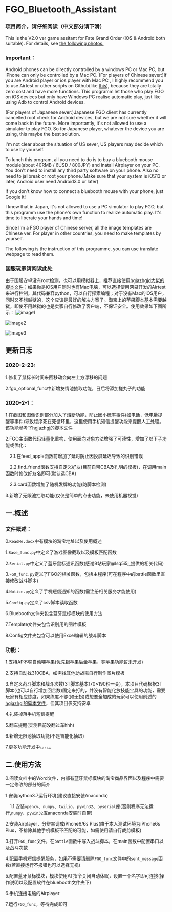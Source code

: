 # FGO_Bluetooth_Assistant
### 项目简介，请仔细阅读（中文部分请下滑）
This is the V2.0 ver game assitant for Fate Grand Order (IOS &amp; Android both suitable). For details, see [the following photos.](#jump1)

### Important：
Android phones can be directly controlled by a windows PC or Mac PC, but iPhone can only be controlled by a Mac PC. (For players of Chinese sever:)If you are Android player or ios player with Mac PC , I highly recommend you to use Airtest or other scripts on Github(like [this](https://github.com/hgjazhgj/FGO-py)), because they are totally zero cost and have more functions. This programm let those who play FGO on iOS devices but only have Windows PC realise automatic play, just like using Adb to control Android devices. 

(For players of Japanese sever:)Japanese FGO client has currently cancelled root check for Android devices, but we are not sure whether it will come back in the future. More importantly, it's not allowed to use a simulator to play FGO. So for Japanese player, whatever the device you are using, this maybe the best solution.

I'm not clear about the situation of US sever, US players may decide which to use by yourself.

To lunch this program, all you need to do is to buy a bluebooth mouse module(about 40RMB / 6USD / 800JPY) and inatall Airplayer on your PC. You don't need to install any third party software on your phone. Also no need to jailbreak or root your phone.(Make sure that your system is iOS13 or later, Android user need Android3.0 or later)

If you don't know how to connect a bluebooth mouse with your phone, just Google it!

I know that in Japan, it's not allowed to use a PC simulator to play FGO, but this programm use the phone's own function to realize automatic play. It's time to liberate your hands and time!

Since I'm a FGO player of Chinese server, all the image templates are Chinese ver. For player in other countries, you need to make templates by yourself.

The following is the instruction of this programme, you can use translate webpage to read them.

### 国服玩家请阅读此处
由于国服安卓没有root检测，也可以用模拟器上，推荐直接使[用hgjazhgjd大佬的脚本文件](https://github.com/hgjazhgj/FGO-py)；如果你是iOS用户同时也有Mac电脑，可以选择使用网易开发的Airtest来进行控制，其代码兼容python，可以自行探索编程；对于没有Mac的iOS用户，同时又不想越狱的，这个应该是最好的解决方案了。淘宝上的苹果脚本基本需要越狱，即使不用越狱的也是卖家自行修改了客户端，不保证安全。使用效果如下图所示：
<span id="jump1"> </span>
![image1](https://github.com/McLaren12345/FGO_Bluetooth_Assistant/blob/master/images_for_Readme/1.jpg)

![image2](https://github.com/McLaren12345/FGO_Bluetooth_Assistant/blob/master/images_for_Readme/2.jpg)

![image3](https://github.com/McLaren12345/FGO_Bluetooth_Assistant/blob/master/images_for_Readme/3.jpg)

## 更新日志
### 2020-2-23:
1.修复了鼠标长时间来回移动会向左上方漂移的问题

2.fgo_optional_func中新增友情池抽取功能，日后将添加搓丸子的功能

### 2020-2-1：
1.在截图和图像识别部分加入了熔断功能，防止因小概率事件(如电话，低电量提醒等事件)导致程序死在死循环里，这里使用手机短信提醒功能来提醒人工处理。该功能参考了[hgjazhgj的脚本文件](https://github.com/hgjazhgj/FGO-py)

2.FGO主函数代码轻量化重构，使用面向对象方法增强了可读性，增加了以下子功能或优化：

&ensp;&ensp;2.1.在feed_apple函数前增加了延时防止因投屏延迟导致的识别错误

&ensp;&ensp;2.2.find_friend函数支持自定义好友(目前自带CBA及孔明的模板)，在调用main函数时修改好友名即可(默认选CBA)

&ensp;&ensp;2.3.card函数增加了随机发牌的功能(防脚本检测)

3.新增了无限池抽取功能(仅仅是简单的点击功能，未使用机器视觉)
## 一.概述
### 文件概述：
0.`ReadMe.docx`中有模块的淘宝地址以及使用概述

1.`Base_func.py`中定义了游戏图像截取以及模板匹配函数

2.`Serial.py`中定义了蓝牙鼠标通讯函数(感谢B站玩家@lsq5i5j_提供的相关代码)

3.`FGO_func.py`定义了FGO的相关函数，包括主程序(可在程序中的battle函数里直接修改战斗脚本)

4.`Notice.py`定义了手机短信通知的函数(需注册相关服务才能使用)

5.`Config.py`定义了csv脚本读取函数

6.Bluebooth文件夹包含蓝牙鼠标模块的使用方法

7.Template文件夹包含识别用的图片模板

8.Config文件夹包含可以使用Excel编辑的战斗脚本
### 功能：
1.支持AP不够自动喂苹果(优先银苹果后金苹果，铜苹果功能暂未开发)

2.支持自动找310CBA，如需找其他助战需自行制作图片模板

3.自定义战斗脚本和战斗次数(3T脚本基本170~190秒一关)，本项目代码根据3T脚本(也可以自行增加回合数)固定来打的，并没有智能化放技能宝具的功能，需要玩家有相应练度，如果练度不够(如无拐)或想要全加成的玩家可以使用前述的[hgjazhgj的脚本文件](https://github.com/hgjazhgj/FGO-py)，但其项目仅支持安卓

4.礼装掉落手机短信提醒

5.翻车提醒(实测目前没翻过车hhh)

6.新增无限池抽取功能(不是智能化抽取)

7.更多功能开发中。。。。。

## 二.使用方法
0.阅读文档中的Word文件，内部有蓝牙鼠标模块的淘宝商品界面以及程序中需要一定修改的部分的简介

1.安装python3.7运行环境(建议直接安装Anaconda)

&ensp;&ensp;1.1.安装`opencv`、`numpy`、`twilio`、`pywin32`、`pyserial`库(否则程序无法运行,`numpy`、`pywin32`库anaconda安装时自带)

2.安装Airplayer，分辨率调成iPhone6/6s Plus(由于本人测试环境为iPhone6s Plus，不排除其他手机模板不匹配的可能，如需使用请自行裁剪模板)

3.打开`FGO_func`文件，在`battle`函数中写入战斗脚本，在main函数中配置串口以及战斗次数

4.配置手机短信提醒服务，如果不需要请删除`FGO_func`文件中的`sent_message`函数(若直接运行不报错也可以选择无视)

5.配置蓝牙鼠标模块，模块使用AT指令关闭自动休眠，设置一个名字即可连接(操作说明以及配置软件在bluebooth文件夹下)

6.手机连接电脑的Airplayer

7.运行`FGO_func`，等待完成即可
